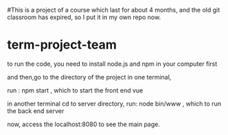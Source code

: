 #This is a project of a course which last for about 4 months, and the old git classroom has expired, so I put it in my own repo now.

# term-project-team
to run the code, you need to install node.js and npm in your computer first

and then,go to the directory of the project in one terminal, 

run : npm start , which to start the front end vue

in another terminal cd to server directory, run: node bin/www , which to run the back end server

now, access the localhost:8080 to see the main page.


